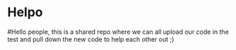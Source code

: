 # Helpo

#Hello people, this is a shared repo where we can all upload our code in the test and pull down the new code to help each other out ;)
